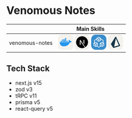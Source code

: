# Venomous Notes

|                | Main Skills                                                                                                                                                                                                                                                                                                                                                                                                                                                                                                                                                                                                                                                |
| -------------- | ---------------------------------------------------------------------------------------------------------------------------------------------------------------------------------------------------------------------------------------------------------------------------------------------------------------------------------------------------------------------------------------------------------------------------------------------------------------------------------------------------------------------------------------------------------------------------------------------------------------------------------------------------------- |
| venomous-notes | <img src="https://github.com/BlaxBerry333/programming-notes/blob/main/docs/public/static/skill-icons/web-infrastructure--docker.png?raw=true" style="width:40px;" /> <img src="https://github.com/BlaxBerry333/programming-notes/blob/main/docs/public/static/skill-icons/web-frontend--nextjs.png?raw=true" style="width:40px;" /> <img src="https://github.com/BlaxBerry333/programming-notes/blob/main/docs/public/static/skill-icons/web-backend--trpc.png?raw=true" style="width:40px;" /> <img src="https://github.com/BlaxBerry333/programming-notes/blob/main/docs/public/static/skill-icons/database--prisma.png?raw=true" style="width:40px;" /> |

## Tech Stack

- next.js v15
- zod v3
- tRPC v11
- prisma v5
- react-query v5

